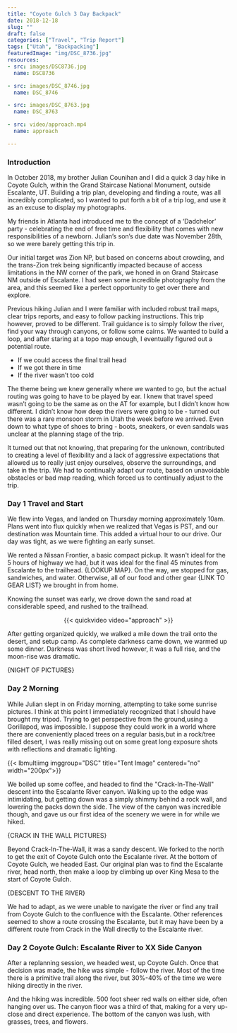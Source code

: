 ```yaml
---
title: "Coyote Gulch 3 Day Backpack"
date: 2018-12-18
slug: ""
draft: false
categories: ["Travel", "Trip Report"]
tags: ["Utah", "Backpacking"]
featuredImage: "img/DSC_8736.jpg"
resources:
- src: images/DSC8736.jpg
  name: DSC8736

- src: images/DSC_8746.jpg
  name: DSC_8746

- src: images/DSC_8763.jpg
  name: DSC_8763

- src: video/approach.mp4
  name: approach

---
```


### Introduction

In October 2018, my brother Julian Counihan and I did a quick 3 day hike in Coyote Gulch, within the Grand Staircase National Monument, outside Escalante, UT.  Building a trip plan, developing and finding a route, was all incredibly complicated, so I wanted to put forth a bit of a trip log, and use it as an excuse to display my photographs.


My friends in Atlanta had introduced me to the concept of a ‘Dadchelor’ party - celebrating the end of free time and flexibility that comes with new responsibilities of a newborn.  Julian’s son’s due date was November 28th, so we were barely getting this trip in.


Our initial target was Zion NP, but based on concerns about crowding, and the trans-Zion trek being significantly impacted because of access limitations in the NW corner of the park, we honed in on Grand Staircase NM outside of Escalante.  I had seen some incredible photography from the area, and this seemed like a perfect opportunity to get over there and explore.


Previous hiking Julian and I were familiar with included robust trail maps, clear trips reports, and easy to follow packing instructions.  This trip however, proved to be different.  Trail guidance is to simply follow the river, find your way through canyons, or follow some cairns.  We wanted to build a loop, and after staring at a topo map enough, I eventually figured out a potential route.

- If we could access the final trail head
- If we got there in time
- If the river wasn’t too cold

The theme being we knew generally where we wanted to go, but the actual routing was going to have to be played by ear.  I knew that travel speed wasn’t going to be the same as on the AT for example, but I didn’t know how different.  I didn’t know how deep the rivers were going to be - turned out there was a rare monsoon storm in Utah the week before we arrived.  Even down to what type of shoes to bring - boots, sneakers, or even sandals was unclear at the planning stage of the trip.

It turned out that not knowing, that preparing for the unknown, contributed to creating a level of flexibility and a lack of aggressive expectations that allowed us to really just enjoy ourselves, observe the surroundings, and take in the trip.  We had to continually adapt our route, based on unavoidable obstacles or bad map reading, which forced us to continually adjust to the trip.

### Day 1 Travel and Start

We flew into Vegas, and landed on Thursday morning approximately 10am.  Plans went into flux quickly when we realized that Vegas is PST, and our destination was Mountain time. This added a virtual hour to our drive.  Our day was tight, as we were fighting an early sunset.

We rented a Nissan Frontier, a basic compact pickup.  It wasn't ideal for the 5 hours of highway we had, but it was ideal for the final 45 minutes from Escalante to the trailhead.  {LOOKUP MAP}.  On the way, we stopped for gas, sandwiches, and water.  Otherwise, all of our food and other gear {LINK TO GEAR LIST} we brought in from home.

Knowing the sunset was early, we drove down the sand road at considerable speed, and rushed to the trailhead.  

<figure align=center>
{{< quickvideo video="approach" >}}
</figure>

After getting organized quickly, we walked a mile down the trail onto the desert, and setup camp.  As complete darkness came down, we warmed up some dinner.  Darkness was short lived however, it was a full rise, and the moon-rise was dramatic.

{NIGHT OF PICTURES}

### Day 2 Morning

While Julian slept in on Friday morning, attempting to take some sunrise pictures.  I think at this point I immediately recognized that I should have brought my tripod.  Trying to get perspective from the ground,using a Gorillapod, was impossible.  I suppose they could work in a world where there are conveniently placed trees on a regular basis,but in a rock/tree filled desert, I was really missing out on some great long exposure shots with reflections and dramatic lighting.

{{< lbmultiimg imggroup="DSC" title="Tent Image" centered="no" width="200px">}}

We boiled up some coffee, and headed to find the "Crack-In-The-Wall" descent into the Escalante River canyon.  Walking up to the edge was  intimidating, but getting down was a simply shimmy behind a rock wall, and lowering the packs down the side.  The view of the canyon was incredible though, and gave us our first idea of the scenery we were in for while we hiked.

{CRACK IN THE WALL PICTURES}

Beyond Crack-In-The-Wall, it was a sandy descent.  We forked to the north to get the exit of Coyote Gulch onto the Escalante river.  At the bottom of Coyote Gulch, we headed East.  Our original plan was to find the Escalante river, head north, then make a loop by climbing up over King Mesa to the start of Coyote Gulch.

{DESCENT TO THE RIVER}

We had to adapt, as we were unable to navigate the river or find any trail from Coyote Gulch to the confluence with the Escalante.  Other references seemed to show a route crossing the Escalante, but it may have been by a different route from Crack in the Wall directly to the Escalante river. 

### Day 2 Coyote Gulch: Escalante River to XX Side Canyon

After a replanning session, we headed west, up Coyote Gulch.  Once that decision was made, the hike was simple - follow the river.  Most of the time there is a primitive trail along the river, but 30%-40% of the time we were hiking directly in the river.

And the hiking was incredible.  500 foot sheer red walls on either side, often hanging over us.  The canyon floor was a third of that, making for a very up-close and direct experience.  The bottom of the canyon was lush, with grasses, trees, and flowers.  